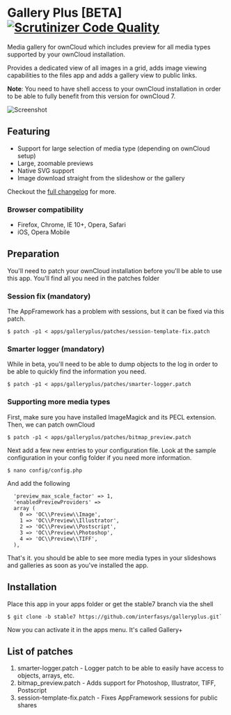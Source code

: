 # Gallery Plus [BETA] [![Scrutinizer Code Quality](https://scrutinizer-ci.com/g/interfasys/galleryplus/badges/quality-score.png?b=stable7)](https://scrutinizer-ci.com/g/interfasys/galleryplus/?branch=stable7)
Media gallery for ownCloud which includes preview for all media types supported by your ownCloud installation.

Provides a dedicated view of all images in a grid, adds image viewing capabilities to the files app and adds a gallery view to public links.

**Note**: You need to have shell access to your ownCloud installation in order to be able to fully benefit from this version for ownCloud 7.

![Screenshot](http://i.imgur.com/fxIai8t.jpg)
## Featuring
* Support for large selection of media type (depending on ownCloud setup)
* Large, zoomable previews
* Native SVG support
* Image download straight from the slideshow or the gallery

Checkout the [full changelog](CHANGELOG.md) for more.

### Browser compatibility
* Firefox, Chrome, IE 10+, Opera, Safari
* iOS, Opera Mobile

## Preparation
You'll need to patch your ownCloud installation before you'll be able to use this app.
You'll find all you need in the patches folder

### Session fix (mandatory)
The AppFramework has a problem with sessions, but it can be fixed via this patch.

```
$ patch -p1 < apps/galleryplus/patches/session-template-fix.patch
```

### Smarter logger (mandatory)
While in beta, you'll need to be able to dump objects to the log in order to be able to quickly find the information you need.

```
$ patch -p1 < apps/galleryplus/patches/smarter-logger.patch
```

### Supporting more media types
First, make sure you have installed ImageMagick and its PECL extension.
Then, we can patch ownCloud

```
$ patch -p1 < apps/galleryplus/patches/bitmap_preview.patch
```

Next add a few new entries to your configuration file. Look at the sample configuration in your config folder if you need more information.

```
$ nano config/config.php
```

And add the following

```
  'preview_max_scale_factor' => 1,
  'enabledPreviewProviders' =>
  array (
    0 => 'OC\\Preview\\Image',
    1 => 'OC\\Preview\\Illustrator',
    2 => 'OC\\Preview\\Postscript',
    3 => 'OC\\Preview\\Photoshop',
    4 => 'OC\\Preview\\TIFF',
  ),
```

That's it. you should be able to see more media types in your slideshows and galleries as soon as you've installed the app.

## Installation
Place this app in your apps folder or get the stable7 branch via the shell

```
$ git clone -b stable7 https://github.com/interfasys/galleryplus.git`
```

Now you can activate it in the apps menu. It's called Gallery+

## List of patches
1. smarter-logger.patch - Logger patch to be able to easily have access to objects, arrays, etc.
2. bitmap_preview.patch - Adds support for Photoshop, Illustrator, TIFF, Postscript
3. session-template-fix.patch - Fixes AppFramework sessions for public shares

